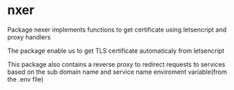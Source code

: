 # nxer
Package nexer implements functions to get certificate using letsencript and proxy handlers

The package enable us to get TLS certificate automaticaly from letsencript

This package also contains a reverse proxy to redirect requests to services based on the sub domain name and service name enviroment variable(from the .env file)
